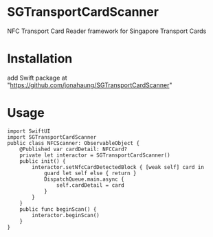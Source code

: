 # SGTransportCardScanner

NFC Transport Card Reader framework for Singapore Transport Cards
# Installation
add Swift package at "https://github.com/jonahaung/SGTransportCardScanner"
# Usage

    import SwiftUI
    import SGTransportCardScanner
    public class NFCScanner: ObservableObject {
        @Published var cardDetail: NFCCard?
        private let interactor = SGTransportCardScanner()
        public init() {
            interactor.setNfcCardDetectedBlock { [weak self] card in
                guard let self else { return }
                DispatchQueue.main.async {
                    self.cardDetail = card
                }
            }
        }
        public func beginScan() {
            interactor.beginScan()
        }
    }
    